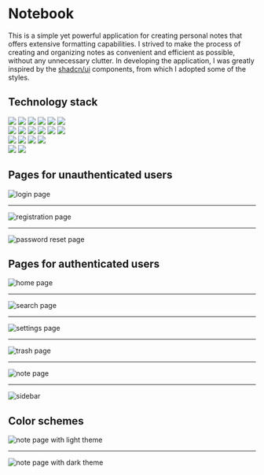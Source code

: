 <h1>
  Notebook
</h1>

<p>
  This is a simple yet powerful application for creating personal notes that offers extensive formatting capabilities. I strived to make the process of creating and organizing notes as convenient and efficient as possible, without any unnecessary clutter. In developing the application, I was greatly inspired by the <a href="https://ui.shadcn.com/">shadcn/ui</a> components, from which I adopted some of the styles.
</p>

<h2>
  Technology stack
</h2>

<div>
  <picture>
     <source srcset="https://img.shields.io/badge/html-%23222222.svg?style=for-the-badge&logo=html5&logoColor=E34F26" media="(prefers-color-scheme: dark)" />
     <source srcset="https://img.shields.io/badge/html-%23F5F5F5.svg?style=for-the-badge&logo=html5&logoColor=E34F26" media="(prefers-color-scheme: light)" />
     <img src="https://img.shields.io/badge/html-%23222222.svg?style=for-the-badge&logo=html5&logoColor=E34F26" />
  </picture>
  <picture>
     <source srcset="https://img.shields.io/badge/css-%23222222.svg?style=for-the-badge&logo=css3&logoColor=1572B6" media="(prefers-color-scheme: dark)" />
     <source srcset="https://img.shields.io/badge/css-%23F5F5F5.svg?style=for-the-badge&logo=css3&logoColor=1572B6" media="(prefers-color-scheme: light)" />
     <img src="https://img.shields.io/badge/css-%23222222.svg?style=for-the-badge&logo=css3&logoColor=8DD6F9" />
  </picture>
  <picture>
     <source srcset="https://img.shields.io/badge/sass-%23222222.svg?style=for-the-badge&logo=sass&logoColor=CC6699" media="(prefers-color-scheme: dark)" />
     <source srcset="https://img.shields.io/badge/sass-%23F5F5F5.svg?style=for-the-badge&logo=sass&logoColor=CC6699" media="(prefers-color-scheme: light)" />
     <img src="https://img.shields.io/badge/sass-%23222222.svg?style=for-the-badge&logo=sass&logoColor=CC6699" />
  </picture>
  <picture>
     <source srcset="https://img.shields.io/badge/bem-%23222222.svg?style=for-the-badge&logo=bem&logoColor=FFFFFF" media="(prefers-color-scheme: dark)" />
     <source srcset="https://img.shields.io/badge/bem-%23F5F5F5.svg?style=for-the-badge&logo=bem&logoColor=000000" media="(prefers-color-scheme: light)" />
     <img src="https://img.shields.io/badge/bem-%23222222.svg?style=for-the-badge&logo=bem&logoColor=FFFFFF" />
  </picture>
  <picture>
     <source srcset="https://img.shields.io/badge/javascript-%23222222.svg?style=for-the-badge&logo=javascript&logoColor=F7DF1E" media="(prefers-color-scheme: dark)" />
     <source srcset="https://img.shields.io/badge/javascript-%23F5F5F5.svg?style=for-the-badge&logo=javascript&logoColor=F7DF1E" media="(prefers-color-scheme: light)" />
     <img src="https://img.shields.io/badge/javascript-%23222222.svg?style=for-the-badge&logo=javascript&logoColor=F7DF1E" />
  </picture>
  <picture>
     <source srcset="https://img.shields.io/badge/typescript-%23222222.svg?style=for-the-badge&logo=typescript&logoColor=3178C6" media="(prefers-color-scheme: dark)" />
     <source srcset="https://img.shields.io/badge/typescript-%23F5F5F5.svg?style=for-the-badge&logo=typescript&logoColor=3178C6" media="(prefers-color-scheme: light)" />
     <img src="https://img.shields.io/badge/typescript-%23222222.svg?style=for-the-badge&logo=typescript&logoColor=3178C6" />
  </picture>
</div>

<div>
  <picture>
     <source srcset="https://img.shields.io/badge/react-%23222222.svg?style=for-the-badge&logo=react&logoColor=61DAFB" media="(prefers-color-scheme: dark)" />
     <source srcset="https://img.shields.io/badge/react-%23F5F5F5.svg?style=for-the-badge&logo=react&logoColor=61DAFB" media="(prefers-color-scheme: light)" />
     <img src="https://img.shields.io/badge/react-%23222222.svg?style=for-the-badge&logo=react&logoColor=61DAFB" />
  </picture>
  <picture>
     <source srcset="https://img.shields.io/badge/zustand-%23222222.svg?style=for-the-badge&logo=react&logoColor=FFB330" media="(prefers-color-scheme: dark)" />
     <source srcset="https://img.shields.io/badge/zustand-%23F5F5F5.svg?style=for-the-badge&logo=react&logoColor=FFB330" media="(prefers-color-scheme: light)" />
     <img src="https://img.shields.io/badge/zustand-%23222222.svg?style=for-the-badge&logo=react&logoColor=FFB330" />
  </picture>
  <picture>
     <source srcset="https://img.shields.io/badge/react%20router-%23222222.svg?style=for-the-badge&logo=react-router&logoColor=CA4245" media="(prefers-color-scheme: dark)" />
     <source srcset="https://img.shields.io/badge/react%20router-%23F5F5F5.svg?style=for-the-badge&logo=react-router&logoColor=CA4245" media="(prefers-color-scheme: light)" />
     <img src="https://img.shields.io/badge/react%20router-%23222222.svg?style=for-the-badge&logo=react-router&logoColor=CA4245" />
  </picture>
  <picture>
     <source srcset="https://img.shields.io/badge/react%20query-%23222222.svg?style=for-the-badge&logo=react-query&logoColor=FF4154" media="(prefers-color-scheme: dark)" />
     <source srcset="https://img.shields.io/badge/tanstack%20react%20query-%23F5F5F5.svg?style=for-the-badge&logo=react-query&logoColor=FF4154" media="(prefers-color-scheme: light)" />
     <img src="https://img.shields.io/badge/react%20query-%23222222.svg?style=for-the-badge&logo=react-query&logoColor=FF4154" />
  </picture>
  <picture>
     <source srcset="https://img.shields.io/badge/react%20hook%20form-%23222222.svg?style=for-the-badge&logo=react-hook-form&logoColor=EC5990" media="(prefers-color-scheme: dark)" />
     <source srcset="https://img.shields.io/badge/react%20hook%20form-%23F5F5F5.svg?style=for-the-badge&logo=react-hook-form&logoColor=EC5990" media="(prefers-color-scheme: light)" />
     <img src="https://img.shields.io/badge/react%20hook%20form-%23222222.svg?style=for-the-badge&logo=react-hook-form&logoColor=EC5990" />
  </picture>
  <picture>
     <source srcset="https://img.shields.io/badge/framer%20motion-%23222222.svg?style=for-the-badge&logo=framer&logoColor=0055FF" media="(prefers-color-scheme: dark)" />
     <source srcset="https://img.shields.io/badge/framer%20motion-%23F5F5F5.svg?style=for-the-badge&logo=framer&logoColor=0055FF" media="(prefers-color-scheme: light)" />
     <img src="https://img.shields.io/badge/framer%20motion-%23222222.svg?style=for-the-badge&logo=framer&logoColor=0055FF" />
  </picture>
</div>

<div>
  <picture>
     <source srcset="https://img.shields.io/badge/vite-%23222222.svg?style=for-the-badge&logo=vite&logoColor=646CFF" media="(prefers-color-scheme: dark)" />
     <source srcset="https://img.shields.io/badge/vite-%23F5F5F5.svg?style=for-the-badge&logo=vite&logoColor=646CFF" media="(prefers-color-scheme: light)" />
     <img src="https://img.shields.io/badge/vite-%23222222.svg?style=for-the-badge&logo=vite&logoColor=646CFF" />
  </picture>
  <picture>
     <source srcset="https://img.shields.io/badge/vitest-%23222222.svg?style=for-the-badge&logo=vitest&logoColor=6E9F18" media="(prefers-color-scheme: dark)" />
     <source srcset="https://img.shields.io/badge/vitest-%23F5F5F5.svg?style=for-the-badge&logo=vitest&logoColor=6E9F18" media="(prefers-color-scheme: light)" />
     <img src="https://img.shields.io/badge/vitest-%23222222.svg?style=for-the-badge&logo=vitest&logoColor=6E9F18" />
  </picture>
  <picture>
     <source srcset="https://img.shields.io/badge/eslint-%23222222.svg?style=for-the-badge&logo=eslint&logoColor=4B32C3" media="(prefers-color-scheme: dark)" />
     <source srcset="https://img.shields.io/badge/eslint-%23F5F5F5.svg?style=for-the-badge&logo=eslint&logoColor=4B32C3" media="(prefers-color-scheme: light)" />
     <img src="https://img.shields.io/badge/eslint-%23222222.svg?style=for-the-badge&logo=eslint&logoColor=4B32C3" />
  </picture>
  <picture>
     <source srcset="https://img.shields.io/badge/stylelint-%23222222.svg?style=for-the-badge&logo=stylelint&logoColor=FFFFFF" media="(prefers-color-scheme: dark)" />
     <source srcset="https://img.shields.io/badge/stylelint-%23F5F5F5.svg?style=for-the-badge&logo=stylelint&logoColor=000000" media="(prefers-color-scheme: light)" />
     <img src="https://img.shields.io/badge/stylelint-%23222222.svg?style=for-the-badge&logo=stylelint&logoColor=FFFFFF" />
  </picture>
</div>

<div>
  <picture>
     <source srcset="https://img.shields.io/badge/supabase-%23222222.svg?style=for-the-badge&logo=supabase&logoColor=3FCF8E" media="(prefers-color-scheme: dark)" />
     <source srcset="https://img.shields.io/badge/supabase-%23F5F5F5.svg?style=for-the-badge&logo=supabase&logoColor=3FCF8E" media="(prefers-color-scheme: light)" />
     <img src="https://img.shields.io/badge/supabase-%23222222.svg?style=for-the-badge&logo=supabase&logoColor=3FCF8E" />
  </picture>
  <picture>
     <source srcset="https://img.shields.io/badge/json%20web%20tokens-%23222222.svg?style=for-the-badge&logo=json%20web%20tokens&logoColor=FFFFFF" media="(prefers-color-scheme: dark)" />
     <source srcset="https://img.shields.io/badge/json%20web%20tokens-%23F5F5F5.svg?style=for-the-badge&logo=json%20web%20tokens&logoColor=000000" media="(prefers-color-scheme: light)" />
     <img src="https://img.shields.io/badge/json%20web%20tokens-%23222222.svg?style=for-the-badge&logo=json%20web%20tokens&logoColor=FFFFFF" />
  </picture>
</div>

<h2>
  Pages for unauthenticated users
</h2>

<img src="./assets/sign-in-page.png" alt="login page" />
<hr />
<img src="./assets/sign-up-page.png" alt="registration page" />
<hr />
<img src="./assets/reset-password-page.png" alt="password reset page" />

<h2>
  Pages for authenticated users
</h2>

<img src="./assets/home-page.png" alt="home page" />
<hr />
<img src="./assets/search-page.png" alt="search page" />
<hr />
<img src="./assets/settings-page.png" alt="settings page" />
<hr />
<img src="./assets/trash-page.png" alt="trash page" />
<hr />
<img src="./assets/note-page.png" alt="note page" />
<hr />
<img src="./assets/sidebar.png" alt="sidebar" />

<h2>
  Color schemes
</h2>

<img src="./assets/note-page.png" alt="note page with light theme" />
<hr />
<img src="./assets/note-page-dark.png" alt="note page with dark theme" />